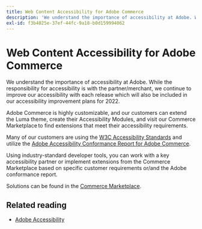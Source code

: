 ```yaml
---
title: Web Content Accessibility for Adobe Commerce
description: 'We understand the importance of accessibility at Adobe. While the responsibility for accessibility is with the partner/merchant, we continue to improve our accessibility with each release which will also be included in our accessibility improvement plans for 2022.  '
exl-id: f3b4025e-37ef-44fc-9a18-b0d159994062
---
```

# Web Content Accessibility for Adobe Commerce

We understand the importance of accessibility at Adobe. While the responsibility for accessibility is with the partner/merchant, we continue to improve our accessibility with each release which will also be included in our accessibility improvement plans for 2022.

Adobe Commerce is highly customizable, and our customers can extend the Luma theme, create their Accessibility Modules, and visit our Commerce Marketplace to find extensions that meet their accessibility requirements.

Many of our customers are using the [W3C Accessibility Standards](https://www.w3.org/WAI/standards-guidelines/) and utilize the [Adobe Accessibility Conformance Report for Adobe Commerce](https://www.adobe.com/accessibility/compliance/adobe-commerce-2021-acr.html).

Using industry-standard developer tools, you can work with a key accessibility partner or implement extensions from the Commerce Marketplace based on specific customer requirements or/and the Adobe conformance report.

Solutions can be found in the [Commerce Marketplace](https://marketplace.magento.com/).

## Related reading

* [Adobe Accessibility](https://www.adobe.com/accessibility.html)
